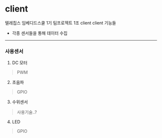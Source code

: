 # client
텔레칩스 임베디드스쿨 1기 팀프로젝트 1조 client
client 기능들
- 각종 센서들을 통해 데이터 수집
-----
### 사용센서
1. DC 모터
> PWM
2. 초음파
> GPIO
3. 수위센서
> 사용기술..?
4. LED
> GPIO

